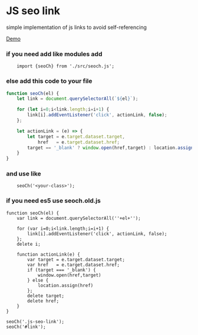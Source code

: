 # JS seo link

simple implementation of js links to avoid self-referencing

[Demo](https://tltary.github.io/js_seo_link/index.html)



### if you need add like modules add 
```
	import {seoCh} from './src/seoch.js';
```



### else add this code to your file
```js
function seoCh(el) {
	let link = document.querySelectorAll(`${el}`);

	for (let i=0;i<link.length;i=i+1) {
		link[i].addEventListener('click', actionLink, false);
	};

	let actionLink = (e) => {
		let target = e.target.dataset.target,
			href   = e.target.dataset.href;
		target == '_blank' ? window.open(href,target) : location.assign(href);
	}
}
```


### and use like 
```
	seoCh('<your-class>');
```


### if you need es5 use seoch.old.js 
```
function seoCh(el) {
	var link = document.querySelectorAll(''+el+'');

	for (var i=0;i<link.length;i=i+1) {
		link[i].addEventListener('click', actionLink, false);
	};
	delete i;

	function actionLink(e) {
		var target = e.target.dataset.target;
		var href   = e.target.dataset.href;
		if (target === '_blank') {
			window.open(href,target)
		} else {
			location.assign(href)
		};
		delete target;
		delete href;
	}
}

seoCh('.js-seo-link');
seoCh('#link');
```
